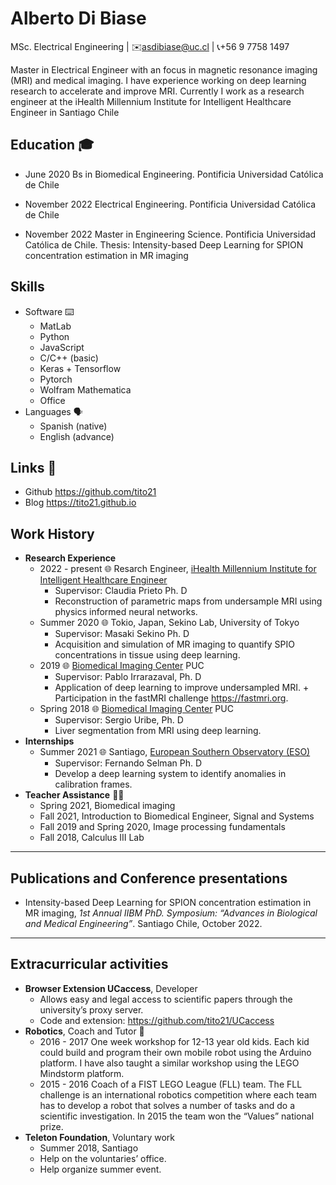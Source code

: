 Alberto Di Biase
================

MSc. Electrical Engineering | ✉️<asdibiase@uc.cl> | 📞️+56 9 7758 1497

Master in Electrical Engineer with an focus in magnetic resonance
imaging (MRI) and medical imaging. I have experience working on deep
learning research to accelerate and improve MRI. Currently I work as a
research engineer at the iHealth Millennium Institute for Intelligent
Healthcare Engineer in Santiago Chile

## Education 🎓️

-   June 2020 Bs in Biomedical Engineering. Pontificia Universidad
    Católica de Chile

-   November 2022 Electrical Engineering. Pontificia Universidad
    Católica de Chile

-   November 2022 Master in Engineering Science. Pontificia Universidad
    Católica de Chile. Thesis: Intensity-based Deep Learning for SPION
    concentration estimation in MR imaging

## Skills

-   Software ⌨️
    -   MatLab
    -   Python
    -   JavaScript
    -   C/C++ (basic)
    -   Keras + Tensorflow
    -   Pytorch
    -   Wolfram Mathematica
    -   Office
-   Languages 🗣️
    -   Spanish (native)
    -   English (advance)

## Links 🔗️

-   Github <https://github.com/tito21>
-   Blog <https://tito21.github.io>

## Work History

-   **Research Experience**
    -   2022 - present 🌐️ Resarch Engineer, [iHealth Millennium
        Institute for Intelligent Healthcare
        Engineer](http://i-health.cl/)
        -   Supervisor: Claudia Prieto Ph. D
        -   Reconstruction of parametric maps from undersample MRI using
            physics informed neural networks.
    -   Summer 2020 🌐️ Tokio, Japan, Sekino Lab, University of Tokyo
        -   Supervisor: Masaki Sekino Ph. D
        -   Acquisition and simulation of MR imaging to quantify SPIO
            concentrations in tissue using deep learning.
    -   2019 🌐️ [Biomedical Imaging
        Center](https://centroimagenesbiomedicas.uc.cl) PUC
        -   Supervisor: Pablo Irrarazaval, Ph. D
        -   Application of deep learning to improve undersampled MRI. +
            Participation in the fastMRI challenge
            <https://fastmri.org>.
    -   Spring 2018 🌐️ [Biomedical Imaging
        Center](https://centroimagenesbiomedicas.uc.cl) PUC
        -   Supervisor: Sergio Uribe, Ph. D
        -   Liver segmentation from MRI using deep learning.
-   **Internships**
    -   Summer 2021 🌐️ Santiago, [European Southern Observatory
        (ESO)](https://www.eso.org)
        -   Supervisor: Fernando Selman Ph. D
        -   Develop a deep learning system to identify anomalies in
            calibration frames.
-   **Teacher Assistance** 👨‍🏫️
    -   Spring 2021, Biomedical imaging
    -   Fall 2021, Introduction to Biomedical Engineer, Signal and
        Systems
    -   Fall 2019 and Spring 2020, Image processing fundamentals
    -   Fall 2018, Calculus III Lab

------------------------------------------------------------------------

## Publications and Conference presentations

-   Intensity-based Deep Learning for SPION concentration estimation in
    MR imaging, *1st Annual IIBM PhD. Symposium: “Advances in Biological
    and Medical Engineering”*. Santiago Chile, October 2022.

------------------------------------------------------------------------

## Extracurricular activities

-   **Browser Extension UCaccess**, Developer
    -   Allows easy and legal access to scientific papers through the
        university’s proxy server.
    -   Code and extension: <https://github.com/tito21/UCaccess>
-   **Robotics**, Coach and Tutor 🤖️
    -   2016 - 2017 One week workshop for 12-13 year old kids. Each kid
        could build and program their own mobile robot using the Arduino
        platform. I have also taught a similar workshop using the LEGO
        Mindstorm platform.
    -   2015 - 2016 Coach of a FIST LEGO League (FLL) team. The FLL
        challenge is an international robotics competition where each
        team has to develop a robot that solves a number of tasks and do
        a scientific investigation. In 2015 the team won the “Values”
        national prize.
-   **Teleton Foundation**, Voluntary work
    -   Summer 2018, Santiago
    -   Help on the voluntaries’ office.
    -   Help organize summer event.
